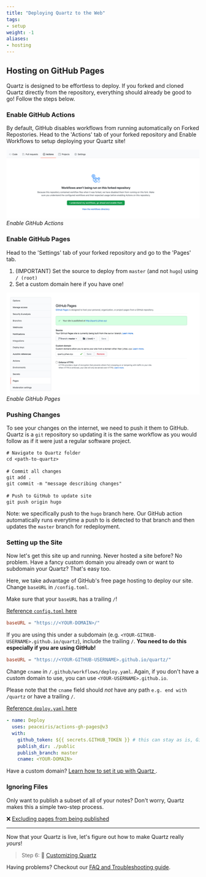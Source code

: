 ```yaml
---
title: "Deploying Quartz to the Web"
tags:
- setup
weight: -1
aliases:
- hosting
---
```


## Hosting on GitHub Pages
Quartz is designed to be effortless to deploy. If you forked and cloned Quartz directly from the repository, everything should already be good to go! Follow the steps below.

### Enable GitHub Actions
By default, GitHub disables workflows from running automatically on Forked Repostories. Head to the 'Actions' tab of your forked repository and Enable Workflows to setup deploying your Quartz site!

![Enable GitHub Actions](content/private/images/github-actions.png)*Enable GitHub Actions*

### Enable GitHub Pages

Head to the 'Settings' tab of your forked repository and go to the 'Pages' tab.

1. (IMPORTANT) Set the source to deploy from `master` (and not `hugo`) using `/ (root)`
2. Set a custom domain here if you have one!

![Enable GitHub Pages](/notes/images/github-pages.png)*Enable GitHub Pages*

### Pushing Changes
To see your changes on the internet, we need to push it them to GitHub. Quartz is a `git` repository so updating it is the same workflow as you would follow as if it were just a regular software project.

```shell
# Navigate to Quartz folder
cd <path-to-quartz>

# Commit all changes
git add .
git commit -m "message describing changes"

# Push to GitHub to update site
git push origin hugo
```

Note: we specifically push to the `hugo` branch here. Our GitHub action automatically runs everytime a push to is detected to that branch and then updates the `master` branch for redeployment.

### Setting up the Site
Now let's get this site up and running. Never hosted a site before? No problem. Have a fancy custom domain you already own or want to subdomain your Quartz? That's easy too.

Here, we take advantage of GitHub's free page hosting to deploy our site. Change `baseURL` in `/config.toml`. 

Make sure that your `baseURL` has a trailing `/`!

[Reference `config.toml` here](https://github.com/jackyzha0/quartz/blob/hugo/config.toml)

```toml
baseURL = "https://<YOUR-DOMAIN>/"
```

If you are using this under a subdomain (e.g. `<YOUR-GITHUB-USERNAME>.github.io/quartz`), include the trailing `/`. **You need to do this especially if you are using GitHub!**

```toml
baseURL = "https://<YOUR-GITHUB-USERNAME>.github.io/quartz/"
```

Change `cname` in `/.github/workflows/deploy.yaml`. Again, if you don't have a custom domain to use, you can use `<YOUR-USERNAME>.github.io`.

Please note that the `cname` field should *not* have any path `e.g. end with /quartz` or have a trailing `/`.

[Reference `deploy.yaml` here](https://github.com/jackyzha0/quartz/blob/hugo/.github/workflows/deploy.yaml)

```yaml {title=".github/workflows/deploy.yaml"}
- name: Deploy  
  uses: peaceiris/actions-gh-pages@v3  
  with:  
	github_token: ${{ secrets.GITHUB_TOKEN }} # this can stay as is, GitHub fills this in for us!
	publish_dir: ./public  
	publish_branch: master
	cname: <YOUR-DOMAIN>
```

Have a custom domain? [Learn how to set it up with Quartz ](content/private/custom%20Domain.md).

### Ignoring Files
Only want to publish a subset of all of your notes? Don't worry, Quartz makes this a simple two-step process.

❌ [Excluding pages from being published](content/private/ignore%20notes.md)

---

Now that your Quartz is live, let's figure out how to make Quartz really *yours*!

> Step 6: 🎨 [Customizing Quartz](content/private/config.md)

Having problems? Checkout our [FAQ and Troubleshooting guide](content/private/troubleshooting.md).
